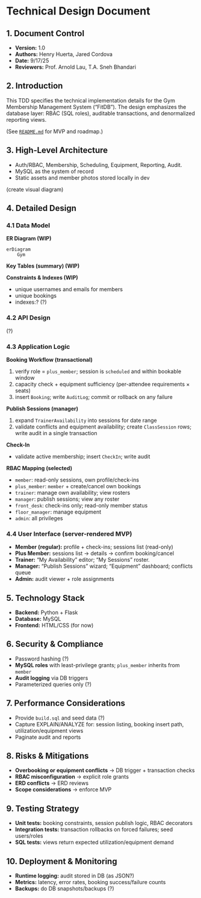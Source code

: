 # Technical Design Document

## 1. Document Control
- **Version:** 1.0
- **Authors:** Henry Huerta, Jared Cordova
- **Date:** 9/17/25
- **Reviewers:**  Prof. Arnold Lau, T.A. Sneh Bhandari

## 2. Introduction
This TDD specifies the technical implementation details for the Gym Membership Management System (“FitDB”). The design emphasizes the database layer: RBAC (SQL roles), auditable transactions, and denormalized reporting views.

(See [`README.md`](./docs/README.md) for MVP and roadmap.)

## 3. High‑Level Architecture
- Auth/RBAC, Membership, Scheduling, Equipment, Reporting, Audit.
- MySQL as the system of record
- Static assets and member photos stored locally in dev

(create visual diagram)

## 4. Detailed Design

### 4.1 Data Model
**ER Diagram (WIP)**
```mermaid
erDiagram
    Gym
```
**Key Tables (summary) (WIP)**

**Constraints & Indexes (WIP)**
- unique usernames and emails for members
- unique bookings
- indexes:? (?)

### 4.2 API Design
(?)

### 4.3 Application Logic
**Booking Workflow (transactional)**
1. verify role = `plus_member`; session is `scheduled` and within bookable window
2. capacity check + equipment sufficiency (per-attendee requirements × seats)
3. insert `Booking`; write `AuditLog`; commit or rollback on any failure

**Publish Sessions (manager)**
1. expand `TrainerAvailability` into sessions for date range
2. validate conflicts and equipment availability; create `ClassSession` rows; write audit in a single transaction

**Check-In**
- validate active membership; insert `CheckIn`; write audit

**RBAC Mapping (selected)**
- `member`: read-only sessions, own profile/check-ins
- `plus_member`: `member` + create/cancel own bookings
- `trainer`: manage own availability; view rosters
- `manager`: publish sessions; view any roster
- `front_desk`: check-ins only; read-only member status
- `floor_manager`: manage equipment
- `admin`: all privileges

### 4.4 User Interface (server-rendered MVP)
- **Member (regular):** profile + check-ins; sessions list (read-only)
- **Plus Member:** sessions list → details → confirm booking/cancel
- **Trainer:** “My Availability” editor; “My Sessions” roster.
- **Manager:** “Publish Sessions” wizard; “Equipment” dashboard; conflicts queue
- **Admin:** audit viewer + role assignments

## 5. Technology Stack
- **Backend:** Python + Flask
- **Database:** MySQL
- **Frontend:** HTML/CSS (for now)

## 6. Security & Compliance
- Password hashing (?)
- **MySQL roles** with least-privilege grants; `plus_member` inherits from `member`
- **Audit logging** via DB triggers
- Parameterized queries only (?)

## 7. Performance Considerations
- Provide `build.sql` and seed data (?)
- Capture EXPLAIN/ANALYZE for: session listing, booking insert path, utilization/equipment views
- Paginate audit and reports

## 8. Risks & Mitigations
- **Overbooking or equipment conflicts** → DB trigger + transaction checks
- **RBAC misconfiguration** → explicit role grants
- **ERD conflicts** → ERD reviews
- **Scope considerations** → enforce MVP

## 9. Testing Strategy
- **Unit tests:** booking constraints, session publish logic, RBAC decorators
- **Integration tests:** transaction rollbacks on forced failures; seed users/roles
- **SQL tests:** views return expected utilization/equipment demand

## 10. Deployment & Monitoring
- **Runtime logging:** audit stored in DB (as JSON?)
- **Metrics:** latency, error rates, booking success/failure counts
- **Backups:** do DB snapshots/backups (?)